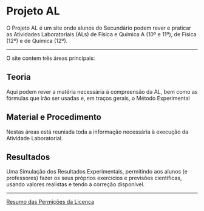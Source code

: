 # Projeto AL

O Projeto AL é um site onde alunos do Secundário podem rever e praticar as Atividades Laboratoriais (ALs) de Física e Química A (10º e 11º), de Física (12º) e de Química (12º).

---

O site contem três áreas principais:

## Teoria
Aqui podem rever a matéria necessária à compreensão da AL, bem como as fórmulas que irão ser usadas e, em traços gerais, o Método Experimental

## Material e Procedimento
Nestas áreas está reuniada toda a informação necessária à execução da Atividade Laboratorial.

## Resultados
Uma Simulação dos Resultados Experimentais, permitindo aos alunos (e professores) fazer os seus próprios exercícios e previsões científicas, usando valores realistas e tendo a correção disponível.

---
[Resumo das Permições da Licença](https://choosealicense.com/licenses/gpl-3.0/)
